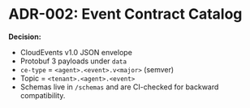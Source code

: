 # ADR-002: Event Contract Catalog

**Decision:**  
* CloudEvents v1.0 JSON envelope  
* Protobuf 3 payloads under `data`  
* `ce-type` = `<agent>.<event>.v<major>` (semver)  
* Topic = `<tenant>.<agent>.<event>`  
* Schemas live in `/schemas` and are CI-checked for backward compatibility.